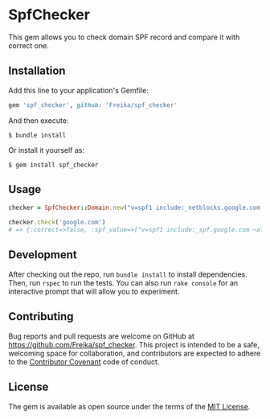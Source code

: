 # SpfChecker

This gem allows you to check domain SPF record and compare it with correct one.

## Installation

Add this line to your application's Gemfile:

```ruby
gem 'spf_checker', github: 'Freika/spf_checker'
```

And then execute:

    $ bundle install

Or install it yourself as:

    $ gem install spf_checker

## Usage

```ruby
checker = SpfChecker::Domain.new("v=spf1 include:_netblocks.google.com include:_netblocks2.google.com include:_netblocks3.google.com ~all")

checker.check('google.com')
# => {:correct=>false, :spf_value=>["v=spf1 include:_spf.google.com ~all "], :message=>"Request successfully complete."}
```

## Development

After checking out the repo, run `bundle install` to install dependencies. Then, run `rspec` to run the tests. You can also run `rake console` for an interactive prompt that will allow you to experiment.

## Contributing

Bug reports and pull requests are welcome on GitHub at https://github.com/Freika/spf_checker. This project is intended to be a safe, welcoming space for collaboration, and contributors are expected to adhere to the [Contributor Covenant](http://contributor-covenant.org) code of conduct.


## License

The gem is available as open source under the terms of the [MIT License](http://opensource.org/licenses/MIT).

